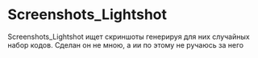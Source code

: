 # Screenshots_Lightshot
Screenshots_Lightshot ищет скриншоты генерируя для них случайных набор кодов.
Сделан он не мною, а ии по этому не ручаюсь за него
